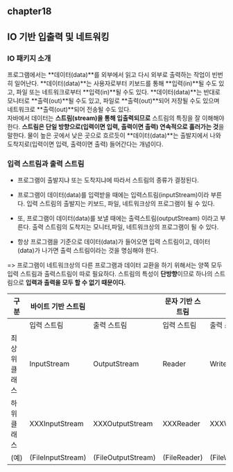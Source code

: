 ## chapter18
## IO 기반 입출력 및 네트워킹

### IO 패키지 소개 

프로그램에서는 **데이터(data)**를 외부에서 읽고 다시 외부로 출력하는 작업이 빈번히 일어난다. **데이터(data)**는 사용자로부터 키보드를 통해 **입력(in)**될 수도 있고, 파일 또는 네트워크로부터 **입력(in)**될 수도 있다. **데이터(data)**는 반대로 모니터로 **출력(out)**될 수도 있고, 파일로 **출력(out)**되어 저장될 수도 있으며 네트워크로 **출력(out)**되어 전송될 수도 있다. <br>
자바에서 데이터는 **스트림(stream)을 통해 입출력되므로** 스트림의 특징을 잘 이해해야 한다. **스트림은 단일 방향으로(입력이면 입력, 출력이면 출력) 연속적으로 흘러가는 것**을 말한다. 물이 높은 곳에서 낮은 곳으로 흐르듯이 **데이터(data)**는 출발지에서 나와 도착지로(입력이면 입력, 출력이면 출력) 들어간다는 개념이다. <br>

### 입력 스트림과 출력 스트림

* 프로그램이 출발지냐 또는 도착지냐에 따라서 스트림의 종류가 결정된다.
* 프로그램이 데이터(data)를 입력받을 때에는 입력스트림(inputStream)이라 부른다. 입력 스트림의 출발지는 키보드, 파일, 네트워크상의 프로그램이 될 수 있다. 
* 또, 프로그램이 데이터(data)를 보낼 때에는 출력스트림(outputStream) 이라고 부른다. 출력 스트림의 도착지는 모니터,파일, 네트워크상의 프로그램이 될 수 있다. 

* 항상 프로그램을 기준으로 데이터(data)가 들어오면 입력 스트림이고, 데이터(data)가 나가면 출력 스트림이라는 것을 명심해야 한다. 

=> 프로그램이 네트워크상의 다른 프로그램과 데이터 교환을 하기 위해서는 양쪽 모두 입력 스트림과 출력스트림이 따로 필요하다. 스트림의 특성이 **단방향**이므로 하나의 스트림으로 **입력과 출력을 모두 할 수 없기 때문이다.**

| 구분          |  바이트 기반 스트림|               | 문자 기반 스트림 |                   |
|---------------|--------------------|---------------|------------------|-------------------|
|   |  입력 스트림 | 출력 스트림 | 입력 스트림  |  출력 스트림 |
| 최상위 클래스 | InputStream | OutputStream | Reader | Writer | 
| 하위 클래스 | XXXInputStream | XXXOutputStream | XXXReader | XXXWriter | 
| (예)  | (FileInputStream) | (FileOutputStream) | (FileReader) | (FileWriter) |


